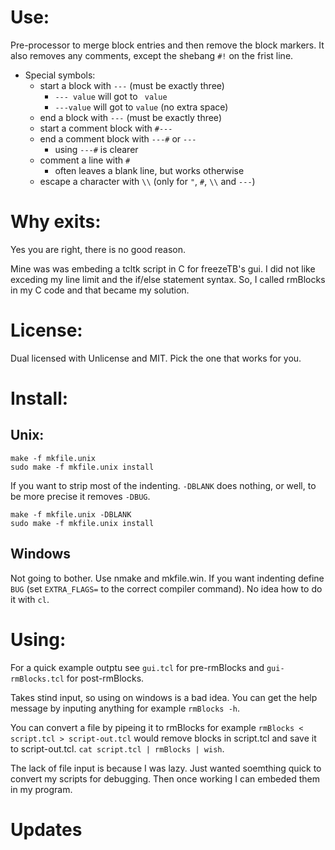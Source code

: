 # Use:

Pre-processor to merge block entries and then remove the
  block markers. It also removes any comments, except the
  shebang `#!` on the frist line.

- Special symbols:
  - start a block with `---` (must be exactly three)
    - `--- value` will got to ` value`
    - `---value` will got to `value` (no extra space)
  - end a block with `---`   (must be exactly three)
  - start a comment block with `#---`
  - end a comment block with `---#` or `---`
    - using `---#` is clearer
  - comment a line with `#`
    - often leaves a blank line, but works otherwise
  - escape a character with `\\` (only for `"`, `#`, `\\`
    and `---`)

# Why exits:

Yes you are right, there is no good reason.

Mine was was embeding a tcltk script in C for freezeTB's
  gui. I did not like exceding my line limit and the
  if/else statement syntax. So, I called rmBlocks in my
  C code and that became my solution.

# License:

Dual licensed with Unlicense and MIT. Pick the one that
  works for you.

# Install:

## Unix:

```
make -f mkfile.unix
sudo make -f mkfile.unix install
```

If you want to strip most of the indenting. `-DBLANK` does
  nothing, or well, to be more precise it removes `-DBUG`.

```
make -f mkfile.unix -DBLANK
sudo make -f mkfile.unix install
```

## Windows

Not going to bother. Use nmake and mkfile.win. If you want
  indenting define `BUG` (set `EXTRA_FLAGS=` to the
  correct compiler command). No idea how to do it
  with `cl`.
  
# Using:

For a quick example outptu see `gui.tcl` for pre-rmBlocks
  and `gui-rmBlocks.tcl` for post-rmBlocks.

Takes stind input, so using on windows is a bad idea. You
  can get the help message by inputing anything for
  example `rmBlocks -h`.

You can convert a file by pipeing it to rmBlocks for
  example `rmBlocks < script.tcl > script-out.tcl` would
  remove blocks in script.tcl and save it to
  script-out.tcl. `cat script.tcl | rmBlocks | wish`.

The lack of file input is because I was lazy. Just wanted
  soemthing quick to convert my scripts for debugging.
  Then once working I can embeded them in my program.

# Updates
